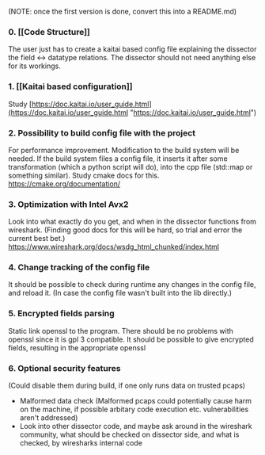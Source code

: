 (NOTE: once the first version is done, convert this into a README.md)
### 0. [[Code Structure]]
The user just has to create a kaitai based config file explaining the dissector the
field <-> datatype relations.
The dissector should not need anything else for its workings.

### 1. [[Kaitai based configuration]]
Study [https://doc.kaitai.io/user_guide.html](https://doc.kaitai.io/user_guide.html "https://doc.kaitai.io/user_guide.html")

### 2. Possibility to build config file with the project
For performance improvement. Modification to the build system will be needed.
If the build system files a config file, it inserts it after some transformation (which a python script will do), into the cpp file (std::map or something similar).
Study cmake docs for this. https://cmake.org/documentation/

### 3. Optimization with Intel Avx2
Look into what exactly do you get, and when in the dissector functions from wireshark. (Finding good docs for this will be hard, so trial and error the current best bet.)
https://www.wireshark.org/docs/wsdg_html_chunked/index.html

### 4. Change tracking of the config file
It should be possible to check during runtime any changes in the config file, and reload it. (In case the config file wasn't built into the lib directly.)

### 5. Encrypted fields parsing
Static link openssl to the program. There should be no problems with openssl since it is gpl 3 compatible.
It should be possible to give encrypted fields, resulting in the appropriate openssl 

### 6. Optional security features
(Could disable them during build, if one only runs data on trusted pcaps)
- Malformed data check (Malformed pcaps could potentially cause harm on the machine, if possible arbitary code execution etc. vulnerabilities aren't addressed)
- Look into other dissector code, and maybe ask around in the wireshark community, what should be checked on dissector side, and what is checked, by wiresharks internal code